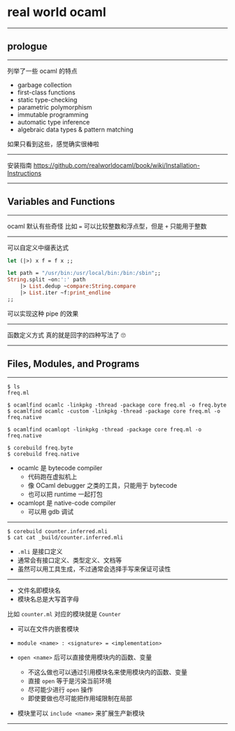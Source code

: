 # real world ocaml

---

## prologue

---

列举了一些 ocaml 的特点

- garbage collection
- first-class functions
- static type-checking
- parametric polymorphism
- immutable programming
- automatic type inference
- algebraic data types & pattern matching

如果只看到这些，感觉确实很棒啦

---

安装指南
https://github.com/realworldocaml/book/wiki/Installation-Instructions

---

## Variables and Functions

---

ocaml 默认有些奇怪
比如 `=` 可以比较整数和浮点型，但是 `+` 只能用于整数

---

可以自定义中缀表达式

```ocaml
let (|>) x f = f x ;;

let path = "/usr/bin:/usr/local/bin:/bin:/sbin";;
String.split ~on:':' path
	|> List.dedup ~compare:String.compare
	|> List.iter ~f:print_endline
;;
```

可以实现这种 pipe 的效果

---

函数定义方式
真的就是回字的四种写法了 🙄️

---

## Files, Modules, and Programs

---

```
$ ls
freq.ml

$ ocamlfind ocamlc -linkpkg -thread -package core freq.ml -o freq.byte
$ ocamlfind ocamlc -custom -linkpkg -thread -package core freq.ml -o freq.native

$ ocamlfind ocamlopt -linkpkg -thread -package core freq.ml -o freq.native

$ corebuild freq.byte
$ corebuild freq.native
```

- ocamlc 是 bytecode compiler
	- 代码跑在虚拟机上
	- 像 OCaml debugger 之类的工具，只能用于 bytecode
	- 也可以把 runtime 一起打包
- ocamlopt 是 native-code compiler
	- 可以用 gdb 调试

---

```
$ corebuild counter.inferred.mli
$ cat cat _build/counter.inferred.mli
```

- `.mli` 是接口定义
- 通常会有接口定义、类型定义、文档等
- 虽然可以用工具生成，不过通常会选择手写来保证可读性

---

- 文件名即模块名
- 模块名总是大写首字母

比如 `counter.ml` 对应的模块就是 `Counter`

- 可以在文件内嵌套模块
- `module <name> : <signature> = <implementation>`

- `open <name>` 后可以直接使用模块内的函数、变量
	- 不这么做也可以通过引用模块名来使用模块内的函数、变量
	- 直接 `open` 等于是污染当前环境
	- 尽可能少进行 `open` 操作
	- 即使要做也尽可能把作用域限制在局部

- 模块里可以 `include <name>` 来扩展生产新模块

---


